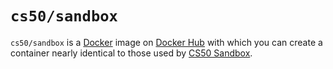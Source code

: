 # `cs50/sandbox`

`cs50/sandbox` is a [Docker](../docker) image on [Docker Hub](https://hub.docker.com/r/cs50/sandbox/) with which you can create a container nearly identical to those used by [CS50 Sandbox](../sandbox).
